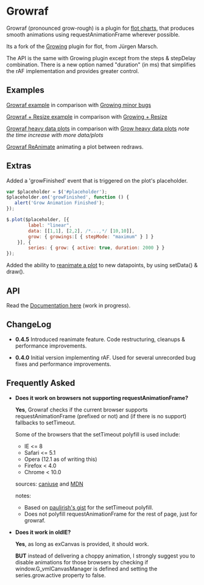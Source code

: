 Growraf
=======

Growraf (pronounced grow-rough) is a plugin for [flot charts](http://www.flotcharts.org), that produces smooth animations using requestAnimationFrame wherever possible.

Its a fork of the [Growing](https://github.com/jumjum123/JUMFlot) plugin for flot, from Jürgen Marsch.

The API is the same with Growing plugin except from the steps & stepDelay combination.
There is a new option named "duration" (in ms) that simplifies the rAF implementation and provides greater control.


Examples
--------
[Growraf example](http://thgreasi.github.io/growraf/growraf.html) in comparison with [Growing minor bugs](http://thgreasi.github.io/growraf/growbugs.html)

[Growraf + Resize example](http://thgreasi.github.io/growraf/resizegrowraf.html) in comparison with [Growing + Resize](http://thgreasi.github.io/growraf/resizegrowbug.html)

[Growraf heavy data plots](http://thgreasi.github.io/growraf/heavyplot_growraf.html) in comparison with [Grow heavy data plots](http://thgreasi.github.io/growraf/heavyplot_grow.html) *note the time increase with more data/plots*

[Growraf ReAnimate](http://thgreasi.github.io/growraf/reanimate.html) animating a plot between redraws.

Extras
------
Added a 'growFinished' event that is triggered on the plot's placeholder.

```js
var $placeholder = $('#placeholder');
$placeholder.on('growFinished', function () {
   alert('Grow Animation Finished');
});

$.plot($placeholder, [{
        label: "linear",
        data: [[1,1], [2,2], /*...,*/ [10,10]],
        grow: { growings:[ { stepMode: "maximum" } ] }
    }], {
        series: { grow: { active: true, duration: 2000 } }
});
```

Added the ability to [reanimate a plot](http://thgreasi.github.io/growraf/reanimate.html) to new datapoints, by using setData() & draw().

API
---
Read the [Documentation here](http://thgreasi.github.io/growraf/docs.html) (work in progress).


ChangeLog
---------
*   **0.4.5** Introduced reanimate feature. Code restructuring, cleanups & performance improvements.

*   **0.4.0** Initial version implementing rAF. Used for several unrecorded bug fixes and performance improvements.


Frequently Asked
----------------
*   **Does it work on browsers not supporting requestAnimationFrame?**

    **Yes**, Growraf checks if the current browser supports requestAnimationFrame (prefixed or not) and (if there is no support) fallbacks to setTimeout.

    Some of the browsers that the setTimeout polyfill is used include:
    *   IE <= 8
    *   Safari <= 5.1
    *   Opera (12.1 as of writing this)
    *   Firefox < 4.0
    *   Chrome < 10.0

    sources: [caniuse](http://caniuse.com/#search=requestAnimationFrame) and [MDN](https://developer.mozilla.org/en-US/docs/DOM/window.requestAnimationFrame)

    notes:
    *   Based on [paulirish's gist](https://gist.github.com/paulirish/1579671) for the setTimeout polyfill.
    *   Does not polyfill requestAnimationFrame for the rest of page, just for growraf.


*   **Does it work in oldIE?**

    **Yes**, as long as exCanvas is provided, it should work.

    **BUT** instead of delivering a choppy animation, I strongly suggest you to disable animations for those browsers by checking if window.G_vmlCanvasManager is defined and setting the series.grow.active property to false.
